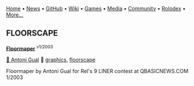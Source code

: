 [Home](https://qb64.com) • [News](/news.md) • [GitHub](/github.md) • [Wiki](/wiki.md) • [Games](/games.md) • [Media](/media.md) • [Community](/community.md) • [Rolodex](/rolodex.md) • [More...](/more.md)

## FLOORSCAPE

**[Floormaper](floormaper/index)** <sup>v1/2003</sup>

[🐝 Antoni Gual](antoni-gual) 🔗 [graphics](graphics), [floorscape](floorscape)

Floormaper by Antoni Gual  for Rel's 9 LINER contest at QBASICNEWS.COM  1/2003
